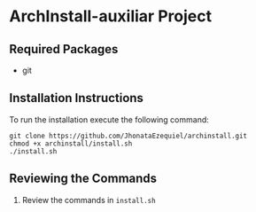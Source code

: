 # ArchInstall-auxiliar Project

## Required Packages
- git

## Installation Instructions
To run the installation execute the following command:
```
git clone https://github.com/JhonataEzequiel/archinstall.git
chmod +x archinstall/install.sh
./install.sh
```

## Reviewing the Commands
1. Review the commands in `install.sh`
